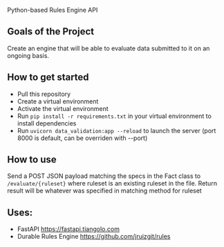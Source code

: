 Python-based Rules Engine API

## Goals of the Project
Create an engine that will be able to evaluate data submitted to it on an ongoing basis.

## How to get started
- Pull this repository
- Create a virtual environment
- Activate the virtual environment
- Run `pip install -r requirements.txt` in your virtual environment to install dependencies
- Run `uvicorn data_validation:app --reload` to launch the server (port 8000 is default, can be overriden with --port)

## How to use
Send a POST JSON payload matching the specs in the Fact class to `/evaluate/{ruleset}` where ruleset is an existing ruleset in the file.
Return result will be whatever was specified in matching method for ruleset

## Uses:
- FastAPI https://fastapi.tiangolo.com
- Durable Rules Engine https://github.com/jruizgit/rules